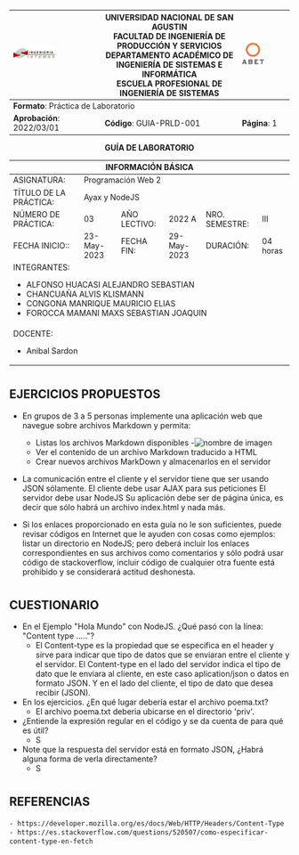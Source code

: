 <div align="center">
<table>
    <theader>
        <tr>
            <td><img src="https://github.com/rescobedoq/pw2/blob/main/epis.png?raw=true" alt="EPIS" style="width:50%; height:auto"/></td>
            <th>
                <span style="font-weight:bold;">UNIVERSIDAD NACIONAL DE SAN AGUSTIN</span><br />
                <span style="font-weight:bold;">FACULTAD DE INGENIERÍA DE PRODUCCIÓN Y SERVICIOS</span><br />
                <span style="font-weight:bold;">DEPARTAMENTO ACADÉMICO DE INGENIERÍA DE SISTEMAS E INFORMÁTICA</span><br />
                <span style="font-weight:bold;">ESCUELA PROFESIONAL DE INGENIERÍA DE SISTEMAS</span>
            </th>
            <td><img src="https://github.com/rescobedoq/pw2/blob/main/abet.png?raw=true" alt="ABET" style="width:50%; height:auto"/></td>
        </tr>
    </theader>
    <tbody>
        <tr><td colspan="3"><span style="font-weight:bold;">Formato</span>: Práctica de Laboratorio</td></tr>
        <tr><td><span style="font-weight:bold;">Aprobación</span>:  2022/03/01</td><td><span style="font-weight:bold;">Código</span>: GUIA-PRLD-001</td><td><span style="font-weight:bold;">Página</span>: 1</td></tr>
    </tbody>
</table>
</div>

<div align="center">
<span style="font-weight:bold;">GUÍA DE LABORATORIO</span><br />
</div>


<table>
<theader>
<tr><th colspan="6">INFORMACIÓN BÁSICA</th></tr>
</theader>
<tbody>
<tr><td>ASIGNATURA:</td><td colspan="5">Programación Web 2</td></tr>
<tr><td>TÍTULO DE LA PRÁCTICA:</td><td colspan="5">Ayax y NodeJS</td></tr>
<tr>
<td>NÚMERO DE PRÁCTICA:</td><td>03</td><td>AÑO LECTIVO:</td><td>2022 A</td><td>NRO. SEMESTRE:</td><td>III</td>
</tr>
<tr>
<td>FECHA INICIO::</td><td>23-May-2023</td><td>FECHA FIN:</td><td>29-May-2023</td><td>DURACIÓN:</td><td>04 horas</td>
</tr>
<tr><td colspan="6">INTEGRANTES:
    <ul>
        <li>ALFONSO HUACASI ALEJANDRO SEBASTIAN</li>
        <li>CHANCUAÑA ALVIS KLISMANN</li>        
        <li>CONGONA MANRIQUE MAURICIO ELIAS</li>
        <li>FOROCCA MAMANI MAXS SEBASTIAN JOAQUIN</li>
    </ul>
</td>
</<tr>
<tr><td colspan="6">DOCENTE:
<ul>
<li>Anibal Sardon</li>
</ul>
</td>
</<tr>
</tdbody>
</table>


#


## EJERCICIOS PROPUESTOS
- En grupos de 3 a 5 personas implemente una aplicación web que navegue sobre archivos Markdown y permita:
    - Listas los archivos Markdown disponibles
    -![nombre de imagen](imagen.jpg)
    - Ver el contenido de un archivo Markdown traducido a HTML
    - Crear nuevos archivos MarkDown y almacenarlos en el servidor
- La comunicación entre el cliente y el servidor tiene que ser usando JSON sólamente. El cliente debe usar AJAX para sus peticiones El servidor debe usar NodeJS Su aplicación debe ser de página única, es decir que sólo habrá un archivo index.html y nada más.

- Si los enlaces proporcionado en esta guía no le son suficientes, puede revisar códigos en Internet que le ayuden con cosas como ejemplos: listar un directorio en NodeJS; pero deberá incluir los enlaces correspondientes en sus archivos como comentarios y sólo podrá usar código de stackoverflow, incluir código de cualquier otra fuente está prohibido y se considerará actitud deshonesta.

#

## CUESTIONARIO
- En el Ejemplo "Hola Mundo" con NodeJS. ¿Qué pasó con la línea: "Content type ….."?
    - El Content-type es la propiedad que se especifica en el header y sirve para indicar que tipo de datos que se enviaran entre el cliente y el servidor. El Content-type en el lado del servidor indica el tipo de dato que le enviara al cliente, en este caso aplication/json o datos en formato JSON. Y en el lado del cliente, el tipo de dato que desea recibir (JSON).
- En los ejercicios. ¿En qué lugar debería estar el archivo poema.txt?
    - El archivo poema.txt deberia ubicarse en el directorio 'priv'.
- ¿Entiende la expresión regular en el código y se da cuenta de para qué es útil?
    - S
- Note que la respuesta del servidor está en formato JSON, ¿Habrá alguna forma de verla directamente?
    - S

#

## REFERENCIAS
    - https://developer.mozilla.org/es/docs/Web/HTTP/Headers/Content-Type
    - https://es.stackoverflow.com/questions/520507/como-especificar-content-type-en-fetch

#
